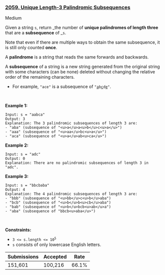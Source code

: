 ### [2059. Unique Length-3 Palindromic Subsequences](https://leetcode.com/problems/unique-length-3-palindromic-subsequences/description/?envType=daily-question&envId=2023-11-14)

Medium

Given a string `` s ``, return _the number of __unique palindromes of length three__ that are a __subsequence__ of _`` s ``.

Note that even if there are multiple ways to obtain the same subsequence, it is still only counted __once__.

A __palindrome__ is a string that reads the same forwards and backwards.

A __subsequence__ of a string is a new string generated from the original string with some characters (can be none) deleted without changing the relative order of the remaining characters.

*   For example, `` "ace" `` is a subsequence of <code>"<u>a</u>b<u>c</u>d<u>e</u>"</code>.

 

<strong class="example">Example 1:</strong>

```
Input: s = "aabca"
Output: 3
Explanation: The 3 palindromic subsequences of length 3 are:
- "aba" (subsequence of "<u>a</u>a<u>b</u>c<u>a</u>")
- "aaa" (subsequence of "<u>aa</u>bc<u>a</u>")
- "aca" (subsequence of "<u>a</u>ab<u>ca</u>")
```

<strong class="example">Example 2:</strong>

```
Input: s = "adc"
Output: 0
Explanation: There are no palindromic subsequences of length 3 in "adc".
```

<strong class="example">Example 3:</strong>

```
Input: s = "bbcbaba"
Output: 4
Explanation: The 4 palindromic subsequences of length 3 are:
- "bbb" (subsequence of "<u>bb</u>c<u>b</u>aba")
- "bcb" (subsequence of "<u>b</u>b<u>cb</u>aba")
- "bab" (subsequence of "<u>b</u>bcb<u>ab</u>a")
- "aba" (subsequence of "bbcb<u>aba</u>")
```

 

__Constraints:__

*   <code>3 <= s.length <= 10<sup>5</sup></code>
*   `` s `` consists of only lowercase English letters.

| Submissions    | Accepted     | Rate   |
| -------------- | ------------ | ------ |
| 151,601 | 100,216 | 66.1% |